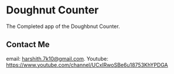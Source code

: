 # Doughnut Counter

The Completed app of the Doughbnut Counter.

## Contact Me

 email:  harshith.7k10@gmail.com.
 Youtube: https://www.youtube.com/channel/UCxIRwoSBe6u18753KhYPDGA

